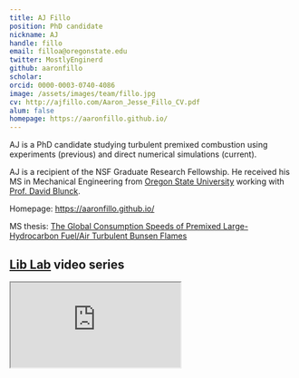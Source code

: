 ```yaml
---
title: AJ Fillo
position: PhD candidate
nickname: AJ
handle: fillo
email: filloa@oregonstate.edu
twitter: MostlyEnginerd
github: aaronfillo
scholar:
orcid: 0000-0003-0740-4086
image: /assets/images/team/fillo.jpg
cv: http://ajfillo.com/Aaron_Jesse_Fillo_CV.pdf
alum: false
homepage: https://aaronfillo.github.io/
---
```

AJ is a PhD candidate studying turbulent premixed combustion using experiments (previous) and direct numerical simulations (current).

AJ is a recipient of the NSF Graduate Research Fellowship. He received his MS in Mechanical Engineering from [Oregon State University] working with [Prof. David Blunck](http://research.engr.oregonstate.edu/blunckgroup/).

<i class="fas fa-home" aria-hidden="true"></i> Homepage: <https://aaronfillo.github.io/>

<i class="fas fa-book" aria-hidden="true"></i> MS thesis: [The Global Consumption Speeds of Premixed Large-Hydrocarbon Fuel/Air Turbulent Bunsen Flames](https://ir.library.oregonstate.edu/concern/graduate_thesis_or_dissertations/1544br581)

## [Lib Lab] video series

<div class="intrinsic-container intrinsic-container-16x9">
<iframe src="https://www.youtube.com/embed/H96Xr0Efelk" allowfullscreen></iframe>
</div>

[Oregon State University]: http://oregonstate.edu/
[School of Mechanical, Industrial, and Manufacturing Engineering]: http://mime.oregonstate.edu
[Lib Lab]: http://www.liblabscience.com
